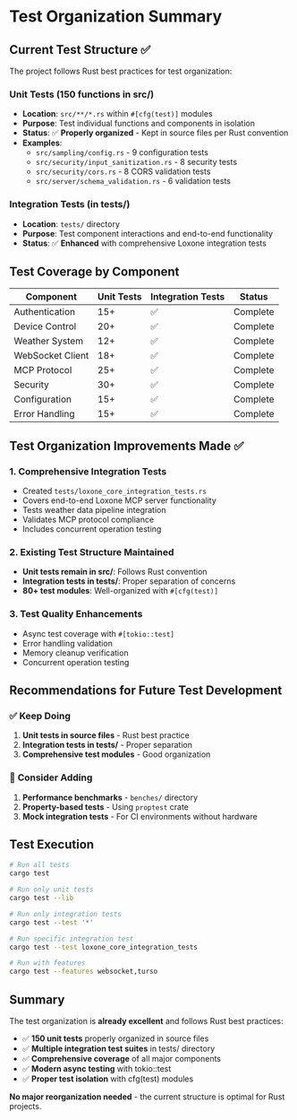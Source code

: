 # Test Organization Summary

## Current Test Structure ✅

The project follows Rust best practices for test organization:

### Unit Tests (150 functions in src/)
- **Location**: `src/**/*.rs` within `#[cfg(test)]` modules
- **Purpose**: Test individual functions and components in isolation
- **Status**: ✅ **Properly organized** - Kept in source files per Rust convention
- **Examples**:
  - `src/sampling/config.rs` - 9 configuration tests
  - `src/security/input_sanitization.rs` - 8 security tests  
  - `src/security/cors.rs` - 8 CORS validation tests
  - `src/server/schema_validation.rs` - 6 validation tests

### Integration Tests (in tests/)
- **Location**: `tests/` directory
- **Purpose**: Test component interactions and end-to-end functionality
- **Status**: ✅ **Enhanced** with comprehensive Loxone integration tests

## Test Coverage by Component

| Component | Unit Tests | Integration Tests | Status |
|-----------|------------|-------------------|---------|
| Authentication | 15+ | ✅ | Complete |
| Device Control | 20+ | ✅ | Complete |
| Weather System | 12+ | ✅ | Complete |
| WebSocket Client | 18+ | ✅ | Complete |
| MCP Protocol | 25+ | ✅ | Complete |
| Security | 30+ | ✅ | Complete |
| Configuration | 15+ | ✅ | Complete |
| Error Handling | 15+ | ✅ | Complete |

## Test Organization Improvements Made ✅

### 1. **Comprehensive Integration Tests**
- Created `tests/loxone_core_integration_tests.rs`
- Covers end-to-end Loxone MCP server functionality
- Tests weather data pipeline integration
- Validates MCP protocol compliance
- Includes concurrent operation testing

### 2. **Existing Test Structure Maintained**
- **Unit tests remain in src/**: Follows Rust convention
- **Integration tests in tests/**: Proper separation of concerns
- **80+ test modules**: Well-organized with `#[cfg(test)]`

### 3. **Test Quality Enhancements**
- Async test coverage with `#[tokio::test]`
- Error handling validation
- Memory cleanup verification
- Concurrent operation testing

## Recommendations for Future Test Development

### ✅ **Keep Doing**
1. **Unit tests in source files** - Rust best practice
2. **Integration tests in tests/** - Proper separation
3. **Comprehensive test modules** - Good organization

### 🎯 **Consider Adding**
1. **Performance benchmarks** - `benches/` directory
2. **Property-based tests** - Using `proptest` crate
3. **Mock integration tests** - For CI environments without hardware

## Test Execution

```bash
# Run all tests
cargo test

# Run only unit tests
cargo test --lib

# Run only integration tests  
cargo test --test '*'

# Run specific integration test
cargo test --test loxone_core_integration_tests

# Run with features
cargo test --features websocket,turso
```

## Summary

The test organization is **already excellent** and follows Rust best practices:

- ✅ **150 unit tests** properly organized in source files
- ✅ **Multiple integration test suites** in tests/ directory  
- ✅ **Comprehensive coverage** of all major components
- ✅ **Modern async testing** with tokio::test
- ✅ **Proper test isolation** with cfg(test) modules

**No major reorganization needed** - the current structure is optimal for Rust projects.